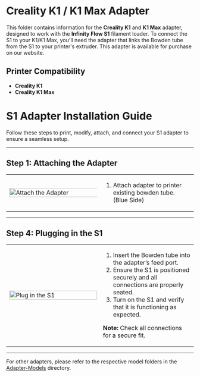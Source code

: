# Creality K1 / K1 Max Adapter

This folder contains information for the **Creality K1** and **K1 Max** adapter, designed to work with the **Infinity Flow S1** filament loader. To connect the S1 to your K1/K1 Max, you'll need the adapter that links the Bowden tube from the S1 to your printer's extruder. This adapter is available for purchase on our website.

## Printer Compatibility
- **Creality K1**
- **Creality K1 Max**

# S1 Adapter Installation Guide

Follow these steps to print, modify, attach, and connect your S1 adapter to ensure a seamless setup.

---

## Step 1: Attaching the Adapter

<table>
  <tr>
    <td width="50%">
      <img src="./images/1028 (1).gif" alt="Attach the Adapter" width="200%">
    </td>
    <td width="50%">
      <ol>
        <li>Attach adapter to printer existing bowden tube. (Blue Side)</li>
      </ol>
    </td>
  </tr>
</table>

---

## Step 4: Plugging in the S1

<table>
  <tr>
    <td width="50%">
      <img src="add-image-location-here" alt="Plug in the S1" width="100%">
    </td>
    <td width="50%">
      <ol>
        <li>Insert the Bowden tube into the adapter’s feed port.</li>
        <li>Ensure the S1 is positioned securely and all connections are properly seated.</li>
        <li>Turn on the S1 and verify that it is functioning as expected.</li>
      </ol>
      <p><strong>Note:</strong> Check all connections for a secure fit.</p>
    </td>
  </tr>
</table>

---

For other adapters, please refer to the respective model folders in the [Adapter-Models](../../) directory.